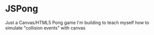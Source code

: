 # JSPong
Just a Canvas/HTML5 Pong game I'm building to teach myself how to simulate "collision events" with canvas
